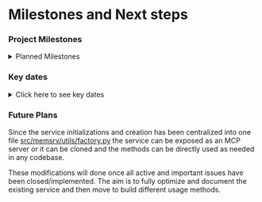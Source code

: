 # Milestones and Next steps

### **Project Milestones**

<details>
    <summary>Planned Milestones</summary>

#### **Milestone 1: Foundational Fact Pipeline** ✅
*Objective: Establish the core, non-vector pipeline for extracting facts from conversations and storing them with associated metadata.*

-   [x] **Parse & Store Session Data:** Develop a function to process conversation histories (events/messages) into a structured dictionary or JSON format.
-   [x] **Fact Extraction Prompting:** Write a robust prompt using the `google-genai` library to accurately extract key facts from the conversation data.
-   [x] **Initial Vector DB Integration:** Set up a `ChromaDB` instance and implement code to add the generated facts along with their metadata (e.g., `user_id`, `session_id`). Embeddings will be ignored at this stage.
-   [x] **Metadata-Based Retrieval:** Create a service function to fetch stored facts from ChromaDB using only metadata filters.

#### **Milestone 2: Introducing Semantic Search** ✅
*Objective: Integrate vector embeddings to enable semantic retrieval and expose the core functionality via a web API.*

-   [x] **Generate & Store Embeddings:** Enhance the fact creation process to generate vector embeddings for each fact using `google-genai` and store them in ChromaDB.
-   [x] **Implement Similarity Search:** Develop the logic to retrieve memories based on a combination of semantic query similarity and metadata filtering.
-   [x] **Expose via API:** Create a basic `FastAPI` application to expose the core memory services (add, metadata query, semantic query) as REST endpoints.

#### **Milestone 3: Advanced Memory Management**
*Objective: Implement a strategy for handling memory updates and make the service more interactive.*

-   [x] **Expose CRUD as Tools:** Enhance the API to expose full Create, Read, Update, and Delete (CRUD) operations, making them usable as "tools" by an AI agent.
-   [x] **Develop Memory Update Strategy:** Design and implement a baseline mechanism for updating memories. This will handle cases where new information contradicts or refines existing facts (e.g., implementing an "rewriting using LLM" or "append and retrieve latest" logic).

#### **Milestone 4: Refactoring for Extensibility**
*Objective: Optimize the existing code and refactor it into a modular, pluggable architecture to support multiple backends.*

-   [x] **Optimize Core Services:** Review and optimize the performance of the fact generation and memory update pipelines.
-   [x] **Create a Database Adapter Interface:** Refactor the database-specific code (ChromaDB) to sit behind a generic `VectorDBAdapter` interface. This will make the core service agnostic to the underlying vector database.
-   [x] **Abstract LLM/Embedding Logic:** Refactor the `google-genai` specific code to sit behind a generic `LLMProvider` interface, preparing for future support of other models and libraries like LangChain.

#### **Milestone 5: Demonstrating Modularity**✅
*Objective: Prove the success of the new pluggable architecture by adding support for a second database.*

-   [x] **Implement a Second DB Adapter:** Build a new adapter for a different vector database, such as **Postgres with pgvector**, by implementing the `VectorDBAdapter` interface created in the previous milestone.
-   [x] **Enable DB Switching:** Add configuration management to allow the service to easily switch between ChromaDB and Postgres at startup.

#### **Milestone 6: Future Exploration - Multimodality**
*Objective: Scope the work required to expand the service beyond text-only conversations.*

-   [ ] **Research & Design for Multimodality:** Investigate the requirements for handling multimodal memories (e.g., storing image data alongside text).
-   [ ] **Prototype Multimodal Similarity:** Explore and test multimodal embedding models to understand how similarity matching would work across different data types.
</details>

### Key dates
<details>
    <summary>Click here to see key dates</summary>

- Aug 10, 2025 - Repo created
- Aug 14, 2025 - Milestones definition
- Aug 23, 2025 - Baseline memory service creation with fastapi and chromaDB
- Aug 31, 2025 - Added postgres and defined datamodels and **memory consolidation**
- Sep 06, 2025 - Refactored all methods to async
- Sep 12, 2025 - Added linting, modified examples and optimize service initialization
</details>

### Future Plans

Since the service initializations and creation has been centralized into one file [src/memsrv/utils/factory.py](src/memsrv/utils/factory.py) the service can be exposed as an MCP server or it can be cloned and the methods can be directly used as needed in any codebase.

These modifications will done once all active and important issues have been closed/implemented. The aim is to fully optimize and document the existing service and then move to build different usage methods.